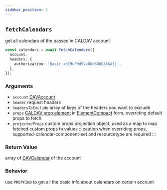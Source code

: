 ```yaml
---
sidebar_position: 3
---
```


## `fetchCalendars`

get all calendars of the passed in CALDAV account

```ts
const calendars = await fetchCalendars({
  account,
  headers: {
    authorization: 'Basic x0C9uFWd9Vz8OwS0DEAtkAlj',
  },
});
```

### Arguments

- `account` [DAVAccount](../types/DAVAccount.md)
- `header` request headers
- `headersToExclude` array of keys of the headers you want to exclude
- `props` [CALDAV prop element](https://datatracker.ietf.org/doc/html/rfc4791#section-9.6.4) in [ElementCompact](../types/ElementCompact.md) form, overriding default props to fetch
- `projectedProps` custom props projection object, used as a map to map fetched custom props to values
  :::caution
  when overriding props, supported-calendar-component-set and resourcetype are required
  :::

### Return Value

array of [DAVCalendar](../types/DAVCalendar.md) of the account

### Behavior

use `PROPFIND` to get all the basic info about calendars on certain account
